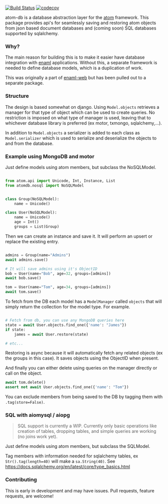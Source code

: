 [![Build Status](https://travis-ci.org/codelv/atom-db.svg?branch=master)](https://travis-ci.org/codelv/atom-db)
[![codecov](https://codecov.io/gh/codelv/atom-db/branch/master/graph/badge.svg)](https://codecov.io/gh/codelv/atom-db)

atom-db is a database abstraction layer for the
[atom](https://github.com/nucleic/atom) framework. This package provides api's for
seamlessly saving and restoring atom objects from json based document databases
and (coming soon) SQL databases supported by sqlalchemy.


### Why?

The main reason for building this is to make it easier have database integration
with [enaml](https://github.com/nucleic/enaml) applications.  Without this,
a separate framework is needed to define database models, which is a
duplication of work.

This was originally a part of [enaml-web](https://github.com/codelv/enaml-web)
but has been pulled out to a separate package.


### Structure

The design is based somewhat on django. Using `Model.objects` retrieves a
manager for that type of object which can be used to create queries. No
restriction is imposed on what type of manager is used, leaving that to
whichever database library is preferred (ex motor, txmongo, sqlalchemy,...).

In addition to `Model.objects` a serializer is added to each class as
`Model.serializer` which is used to serialize and deserialize the objects
to and from the database.


### Example using MongoDB and motor

Just define models using atom members, but subclass the NoSQLModel.

```python

from atom.api import Unicode, Int, Instance, List
from atomdb.nosql import NoSQLModel


class Group(NoSQLModel):
    name = Unicode()

class User(NoSQLModel):
    name = Unicode()
    age = Int()
    groups = List(Group)


```

Then we can create an instance and save it. It will perform an upsert or replace
the existing entry.

```python

admins = Group(name="Admins")
await admins.save()

# It will save admins using it's ObjectID
bob = User(name="Bob", age=32, groups=[admins])
await bob.save()

tom = User(name="Tom", age=34, groups=[admins])
await tom.save()

```

To fetch from the DB each model has a `ModelManager` called `objects` that will
simply return the collection for the model type. For example.

```python

# Fetch from db, you can use any MongoDB queries here
state = await User.objects.find_one({'name': "James"})
if state:
    james = await User.restore(state)

# etc...
```

Restoring is async because it will automatically fetch any related objects
(ex the groups in this case). It saves objects using the ObjectID when present.

And finally you can either delete using queries on the manager directly or
call on the object.

```python
await tom.delete()
assert not await User.objects.find_one({'name': "Tom"})

```

You can exclude members from being saved to the DB by tagging them
with `.tag(store=False)`.


### SQL with aiomysql / aiopg

> SQL support is currently a WIP. Currently only basic operations like
creation of tables, dropping tables, and simple queries are working
(no joins work yet).

Just define models using atom members, but subclass the SQLModel.

Tag members with information needed for sqlalchemy tables, ex
`Str().tag(length=40)` will make a `sa.String(40)`.
See https://docs.sqlalchemy.org/en/latest/core/type_basics.html




### Contributing

This is early in development and may have issues. Pull requests,
feature requests, are welcome!

